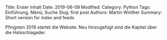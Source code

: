 Title: Erster Inhalt
Date: 2019-06-09
Modified: 
Category: Python
Tags: Einführung, Menü, Suche
Slug: first post
Authors: Martin Winther
Summary: Short version for index and feeds

Pfingsten 2019 startet die Website. 
Neu hinzugefügt sind die Kapitel über die Halsschlagader. 
